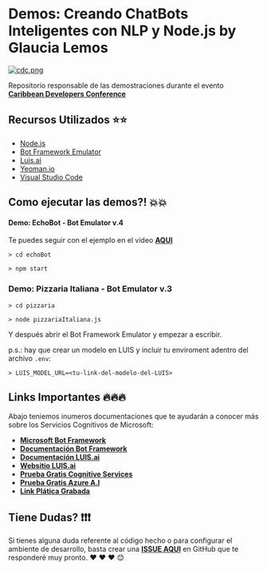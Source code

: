 # Demos: Creando ChatBots Inteligentes con NLP y Node.js by Glaucia Lemos

[![cdc.png](https://i.postimg.cc/8zdYBYwJ/cdc.png)](https://postimg.cc/756XqmFw)

Repositorio responsable de las demostraciones durante el evento **[Caribbean Developers Conference](https://cdc.dev/)**

## Recursos Utilizados ⭐️⭐️

- [Node.js](https://nodejs.org/en/)
- [Bot Framework Emulator](https://github.com/Microsoft/BotFramework-Emulator/releases)
- [Luis.ai](https://luis.ai/home)
- [Yeoman.io](https://yeoman.io/)
- [Visual Studio Code](http://bit.ly/2HM1c7x)

## Como ejecutar las demos?! 💥💥

#### Demo: EchoBot - Bot Emulator v.4

Te puedes seguir con el ejemplo en el video **[AQUI](https://youtu.be/rGIpClavZKY)**

```
> cd echoBot
```

```
> npm start
```

### Demo: Pizzaria Italiana - Bot Emulator v.3

```
> cd pizzaria
```

```
> node pizzariaItaliana.js
```

Y después abrir el Bot Framework Emulator y empezar a escribir.

p.s.: hay que crear un modelo en LUIS y incluir tu enviroment adentro del archivo `.env`:

```
> LUIS_MODEL_URL=<tu-link-del-modelo-del-LUIS>
```

## Links Importantes 🔥🔥🔥

Abajo teniemos inumeros documentaciones que te ayudarán a conocer más sobre los Servicios Cognitivos de Microsoft:

- **[Microsoft Bot Framework](http://bit.ly/2JCRF5E)**
- **[Documentación Bot Framework](https://aka.ms/documentacion-bot-framework)**
- **[Documentación LUIS.ai](https://aka.ms/documentacion-luis-ai )**
- **[Websitio LUIS.ai](https://luis.ai/home)**
- **[Prueba Gratis Cognitive Services](https://aka.ms/prueba-gratis-cognitive-services)**
- **[Prueba Gratis Azure A.I](https://aka.ms/prueba-gratis-azure-ai )**
- **[Link Plática Grabada](https://lnkd.in/eYU_ycV)**

## Tiene Dudas? ❗️❗️❗️

Si tienes alguna duda referente al código hecho o para configurar el ambiente de desarrollo, basta crear una **[ISSUE AQUI](https://github.com/glaucia86/demo-data-day-nlp-node/issues)** en GitHub que te responderé muy pronto. ❤️ ❤️ ❤️ 😊
